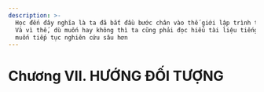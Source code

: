 ```yaml
---
description: >-
  Học đến đây nghĩa là ta đã bắt đầu bước chân vào thế giới lập trình thật sự.
  Và vì thế, dù muốn hay không thì ta cũng phải đọc hiểu tài liệu tiếng Anh nếu
  muốn tiếp tục nghiên cứu sâu hơn
---
```


# Chương VII. HƯỚNG ĐỐI TƯỢNG

